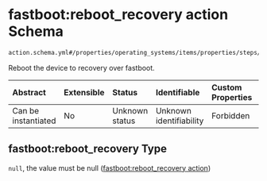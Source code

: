# fastboot:reboot_recovery action Schema

```txt
action.schema.yml#/properties/operating_systems/items/properties/steps/items/properties/actions/items/properties/fastboot:reboot_recovery
```

Reboot the device to recovery over fastboot.

| Abstract            | Extensible | Status         | Identifiable            | Custom Properties | Additional Properties | Access Restrictions | Defined In                                                          |
| :------------------ | :--------- | :------------- | :---------------------- | :---------------- | :-------------------- | :------------------ | :------------------------------------------------------------------ |
| Can be instantiated | No         | Unknown status | Unknown identifiability | Forbidden         | Allowed               | none                | [device.schema.json*](../device.schema.json "open original schema") |

## fastboot:reboot_recovery Type

`null`, the value must be null ([fastboot:reboot_recovery action](device-properties-operating-systems-operating-system-properties-steps-step-properties-group-step-action-properties-fastbootreboot_recovery-action.md))
